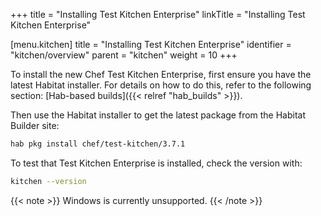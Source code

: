 +++
title = "Installing Test Kitchen Enterprise"
linkTitle = "Installing Test Kitchen Enterprise"

[menu.kitchen]
title = "Installing Test Kitchen Enterprise"
identifier = "kitchen/overview"
parent = "kitchen"
weight = 10
+++

To install the new Chef Test Kitchen Enterprise, first ensure you have the latest Habitat installer. For details on how to do this, refer to the following section: [Hab-based builds]({{< relref "hab_builds" >}}).

Then use the Habitat installer to get the latest package from the Habitat Builder site:

```sh
hab pkg install chef/test-kitchen/3.7.1
```

To test that Test Kitchen Enterprise is installed, check the version with:

```sh
kitchen --version
```

{{< note >}}
Windows is currently unsupported.
{{< /note >}}
